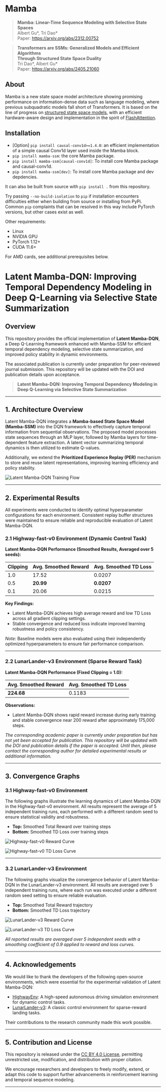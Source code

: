 # Mamba
> **Mamba: Linear-Time Sequence Modeling with Selective State Spaces**\
> Albert Gu*, Tri Dao*\
> Paper: https://arxiv.org/abs/2312.00752

> **Transformers are SSMs: Generalized Models and Efficient Algorithms**\
>     **Through Structured State Space Duality**\
> Tri Dao*, Albert Gu*\
> Paper: https://arxiv.org/abs/2405.21060

## About

Mamba is a new state space model architecture showing promising performance on information-dense data such as language modeling, where previous subquadratic models fall short of Transformers.
It is based on the line of progress on [structured state space models](https://github.com/state-spaces/s4),
with an efficient hardware-aware design and implementation in the spirit of [FlashAttention](https://github.com/Dao-AILab/flash-attention).

## Installation

- [Option] `pip install causal-conv1d>=1.4.0`: an efficient implementation of a simple causal Conv1d layer used inside the Mamba block.
- `pip install mamba-ssm`: the core Mamba package.
- `pip install mamba-ssm[causal-conv1d]`: To install core Mamba package and causal-conv1d.
- `pip install mamba-ssm[dev]`: To install core Mamba package and dev depdencies.

It can also be built from source with `pip install .` from this repository.

Try passing `--no-build-isolation` to `pip` if installation encounters difficulties either when building from source or installing from PyPi. Common `pip` complaints that can be resolved in this way include PyTorch versions, but other cases exist as well.

Other requirements:
- Linux
- NVIDIA GPU
- PyTorch 1.12+
- CUDA 11.6+

For AMD cards, see additional prerequisites below.

# Latent Mamba-DQN: Improving Temporal Dependency Modeling in Deep Q-Learning via Selective State Summarization

## Overview

This repository provides the official implementation of **Latent Mamba-DQN**, a Deep Q-Learning framework enhanced with Mamba-SSM for efficient temporal dependency modeling, selective state summarization, and improved policy stability in dynamic environments.

The associated publication is currently under preparation for peer-reviewed journal submission. This repository will be updated with the DOI and publication details upon acceptance.

> **Latent Mamba-DQN: Improving Temporal Dependency Modeling in Deep Q-Learning via Selective State Summarization**  

---

## 1. Architecture Overview

Latent Mamba-DQN integrates a **Mamba-based State Space Model (Mamba-SSM)** into the DQN framework to effectively capture temporal information from sequential observations. The proposed model processes state sequences through an MLP layer, followed by Mamba layers for time-dependent feature extraction. A latent vector summarizing temporal dynamics is then utilized to estimate Q-values.

Additionally, we extend the **Prioritized Experience Replay (PER)** mechanism to store and reuse latent representations, improving learning efficiency and policy stability.

![Latent Mamba-DQN Training Flow](assets/mamba-dqn-architecture.png "Latent Mamba-DQN Training Pipeline")

---

## 2. Experimental Results

All experiments were conducted to identify optimal hyperparameter configurations for each environment. Consistent replay buffer structures were maintained to ensure reliable and reproducible evaluation of Latent Mamba-DQN.

### 2.1 Highway-fast-v0 Environment (Dynamic Control Task)

**Latent Mamba-DQN Performance (Smoothed Results, Averaged over 5 seeds):**

| Clipping | Avg. Smoothed Reward | Avg. Smoothed TD Loss |
|----------|----------------------|-----------------------|
| 1.0      | 17.52                | 0.0207                |
| 0.5      | **20.99**            | **0.0207**            |
| 0.1      | 20.06                | 0.0215                |

**Key Findings:**
- Latent Mamba-DQN achieves high average reward and low TD Loss across all gradient clipping settings.
- Stable convergence and reduced loss indicate improved learning robustness and policy consistency.

*Note:* Baseline models were also evaluated using their independently optimized hyperparameters to ensure fair performance comparison.

---

### 2.2 LunarLander-v3 Environment (Sparse Reward Task)

**Latent Mamba-DQN Performance (Fixed Clipping = 1.0):**

| Avg. Smoothed Reward | Avg. Smoothed TD Loss |
|----------------------|-----------------------|
| **224.68**           | 0.1183                |

**Observations:**
- Latent Mamba-DQN shows rapid reward increase during early training and stable convergence near 200 reward after approximately 175,000 steps.

*The corresponding academic paper is currently under preparation but has not yet been accepted for publication. This repository will be updated with the DOI and publication details if the paper is accepted. Until then, please contact the corresponding author for detailed experimental results or additional information.*

---

## 3. Convergence Graphs
### 3.1 Highway-fast-v0 Environment

The following graphs illustrate the learning dynamics of Latent Mamba-DQN in the Highway-fast-v0 environment. All results represent the average of 5 independent training runs, each performed with a different random seed to ensure statistical validity and robustness.

- **Top:** Smoothed Total Reward over training steps  
- **Bottom:** Smoothed TD Loss over training steps  

![Highway-fast-v0 Reward Curve](assets/highway_reward_Figure.png "Smoothed reward convergence for Highway-fast-v0")

![Highway-fast-v0 TD Loss Curve](assets/highway_loss_Figure.png "Smoothed TD Loss convergence for Highway-fast-v0")

---

### 3.2 LunarLander-v3 Environment

The following graphs visualize the convergence behavior of Latent Mamba-DQN in the LunarLander-v3 environment. All results are averaged over 5 independent training runs, where each run was executed under a different random seed setting to ensure reliable evaluation.

- **Top:** Smoothed Total Reward trajectory  
- **Bottom:** Smoothed TD Loss trajectory  

![LunarLander-v3 Reward Curve](assets/lunarlender_reward_Figure.png "Smoothed reward convergence for LunarLander-v3")

![LunarLander-v3 TD Loss Curve](assets/lunarlender_loss_Figure.png "Smoothed TD Loss convergence for LunarLander-v3")



*All reported results are averaged over 5 independent seeds with a smoothing coefficient of 0.9 applied to reward and loss curves.*

---

## 4. Acknowledgements

We would like to thank the developers of the following open-source environments, which were essential for the experimental validation of Latent Mamba-DQN:

- [HighwayEnv](https://github.com/Farama-Foundation/HighwayEnv): A high-speed autonomous driving simulation environment for dynamic control tasks.
- [LunarLander-v3](https://gymnasium.farama.org/environments/box2d/lunar_lander/): A classic control environment for sparse-reward landing tasks.

Their contributions to the research community made this work possible.

---

## 5. Contribution and License

This repository is released under the [CC BY 4.0 License](https://creativecommons.org/licenses/by/4.0/), permitting unrestricted use, modification, and distribution with proper citation.

We encourage researchers and developers to freely modify, extend, or adapt this code to support further advancements in reinforcement learning and temporal sequence modeling.

---

